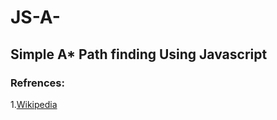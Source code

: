 # JS-A-
## Simple A* Path finding Using Javascript
### Refrences:
1.[Wikipedia](https://en.wikipedia.org/wiki/A*_search_algorithm)
